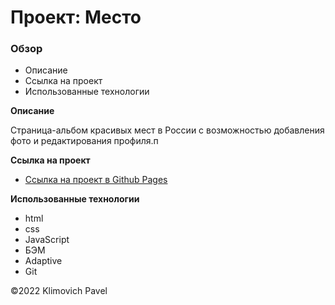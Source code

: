 # Проект: Место

### Обзор

* Описание
* Ссылка на проект
* Использованные технологии

**Описание**

Страница-альбом красивых мест в России с возможностью добавления фото и редактирования профиля.п

**Ссылка на проект**

* [Ссылка на проект в Github Pages](https://klimovich80.github.io/mesto/)

**Использованные технологии**

* html
* css
* JavaScript
* БЭМ
* Adaptive
* Git

&copy;2022 Klimovich Pavel
